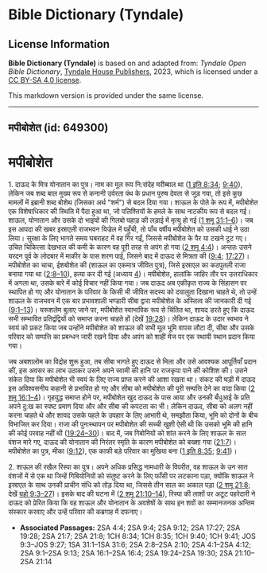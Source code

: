 # Bible Dictionary (Tyndale)

## License Information

**Bible Dictionary (Tyndale)** is based on and adapted from: _Tyndale Open Bible Dictionary_, [Tyndale House Publishers](https://tyndaleopenresources.com/), 2023, which is licensed under a [CC BY-SA 4.0 license](https://creativecommons.org/licenses/by-sa/4.0/legalcode.en).

This markdown version is provided under the same license.



--------------------------------

## मपीबोशेत (id: 649300)

मपीबोशेत
========

1\. दाऊद के मित्र योनातान का पुत्र। नाम का मूल रूप नि:संदेह मरीब्बाल था ([1 इति 8:34](https://ref.ly/1Chr8:34); [9:40](https://ref.ly/1Chr9:40)), लेकिन जब शब्द बाल मुख्य रूप से कनानी उर्वरता पंथ के प्रधान पुरुष देवता से जुड़ गया, तो इसे कुछ मामलों में इब्रानी शब्द बोशेथ (जिसका अर्थ "शर्म") से बदल दिया गया। शाऊल के पोते के रूप में, मपीबोशेत एक विशेषाधिकार की स्थिति में पैदा हुआ था, जो पलिश्तियों के हमले के साथ नाटकीय रूप से बदल गई। शाऊल, योनातान और उसके दो भाइयों की गिलबो पहाड़ की लड़ाई में मृत्यु हो गई ([1 शमू 31:1–6](https://ref.ly/1Sam31:1-1Sam31:6))। जब इस आपदा की खबर इस्राएली राजभवन यिज्रेल में पहुँची, तो पाँच वर्षीय मपीबोशेत को उसकी धाई ने उठा लिया। सुरक्षा के लिए भागते समय घबराहट में वह गिर गईं, जिससे मपीबोशेत के पैर या टखने टूट गए। उचित चिकित्सा देखभाल की कमी के कारण वह पूरी तरह से अपंग हो गया ([2 शमू 4:4](https://ref.ly/2Sam4:4))। अन्ततः उसने यरदन पूर्व के लोदबार में माकीर के पास शरण पाई, जिसने बाद में दाऊद से मित्रता की ([9:4](https://ref.ly/2Sam9:4); [17:27](https://ref.ly/2Sam17:27))। मपीबोशेत का चाचा, ईशबोशेत की (शाऊल का एकमात्र जीवित पुत्र), जिसे इस्राएल का कठपुतली राजा बनाया गया था ([2:8–10](https://ref.ly/2Sam2:8-2Sam2:10)), हत्या कर दी गई (अध्याय [4](https://ref.ly/2Sam4:1-2Sam4:12))। मपीबोशेत, हालांकि जाहिर तौर पर उत्तराधिकार में अगला था, उसके बारे में कोई विचार नहीं किया गया। जब दाऊद अब एकीकृत राज्य के सिंहासन पर स्थापित हो गए और योनातान के परिवार के किसी भी जीवित सदस्य को दयालुता दिखाना चाहते थे, तो उन्हें शाऊल के राजभवन में एक बार प्रभावशाली भण्डारी सीबा द्वारा मपीबोशेत के अस्तित्व की जानकारी दी गई ([9:1–13](https://ref.ly/2Sam9:1-2Sam9:13))। यरूशलेम बुलाए जाने पर, मपीबोशेत स्वाभाविक रूप से चिंतित था, शायद डरते हुए कि दाऊद सभी सम्भावित प्रतिद्वंद्वियों को समाप्त करना चाहते हों (देखें [19:28](https://ref.ly/2Sam19:28))। लेकिन दाऊद के उदार स्वभाव ने स्वयं को प्रकट किया जब उन्होंने मपीबोशेत को शाऊल की सभी मूल भूमि वापस लौटा दी, सीबा और उसके परिवार को सम्पत्ति का प्रबन्धन जारी रखने दिया और अपंग को शाही मेज पर एक स्थायी स्थान प्रदान किया गया।

जब अबशालोम का विद्रोह शुरू हुआ, तब सीबा भागते हुए दाऊद से मिला और उसे आवश्यक आपूर्तियाँ प्रदान कीं, इस अवसर का लाभ उठाकर उसने अपने स्वामी की हानि पर राजकृपा पाने की कोशिश की। उसने संकेत दिया कि मपीबोशेत भी स्वयं के लिए राज्य प्राप्त करने की आशा रखता था। संकट की घड़ी में दाऊद इस अविश्वसनीय कहानी से प्रभावित हो गए और सीबा को मपीबोशेत की पूरी सम्पत्ति देने का वादा किया ([2 शमू 16:1–4](https://ref.ly/2Sam16:1-2Sam16:4))। गृहयुद्ध समाप्त होने पर, मपीबोशेत खुद दाऊद के पास आया और उनकी बँधुआई के प्रति अपने दु:ख का स्पष्ट प्रमाण दिया और और सीबा की कपटता का भी। लेकिन दाऊद, सीबा को अलग नहीं करना चाहते थे और शायद उसके पहले के उपहार के लिए आभारी थे, समझौता किया, भूमि को दोनों के बीच विभाजित कर दिया। राजा की पुनःस्थापन पर मपीबोशेत की सच्ची खुशी ऐसी थी कि उसको भूमि की हानि की कोई परवाह नहीं थी ([19:24–30](https://ref.ly/2Sam19:24-2Sam19:30))। बाद में, जब गिबोनियों को शांत करने के लिए शाऊल के सात वंशज मारे गए, दाऊद की योनातान की निरंतर स्मृति के कारण मपीबोशेत को बख्शा गया ([21:7](https://ref.ly/2Sam21:7))। मपीबोशेत का पुत्र, मीका ([9:12](https://ref.ly/2Sam9:12)), एक काफी बड़े परिवार का मुखिया बना ([1 इति 8:35](https://ref.ly/1Chr8:35); [9:41](https://ref.ly/1Chr9:41))।

2\. शाऊल की रखैल रिस्पा का पुत्र। अपने अधिक प्रसिद्ध नामधारी के विपरीत, वह शाऊल के उन सात वंशजों में से एक था जिन्हें गिबियोनियों को संतुष्ट करने के लिए फाँसी पर लटकाना पड़ा, क्योंकि शाऊल ने इस्राएल के साथ उनकी प्राचीन संधि को तोड़ दिया था, जिससे तीन साल का अकाल पड़ा ([2 शमू 21:8](https://ref.ly/2Sam21:8); देखें [यहो 9:3–27](https://ref.ly/Josh9:3-Josh9:27))। इसके बाद की घटना में ([2 शमू 21:10–14](https://ref.ly/2Sam21:10-2Sam21:14)), रिस्पा की लाशों पर अटूट पहरेदारी ने दाऊद को प्रेरित किया कि वह शाऊल और योनातान के अवशेषों के साथ इन शवों का सम्मानजनक अन्तिम संस्कार करवाए और उन्हें परिवार की कब्रगाह में दफनाए।

* **Associated Passages:** 2SA 4:4; 2SA 9:4; 2SA 9:12; 2SA 17:27; 2SA 19:28; 2SA 21:7; 2SA 21:8; 1CH 8:34; 1CH 8:35; 1CH 9:40; 1CH 9:41; JOS 9:3–JOS 9:27; 1SA 31:1–1SA 31:6; 2SA 2:8–2SA 2:10; 2SA 4:1–2SA 4:12; 2SA 9:1–2SA 9:13; 2SA 16:1–2SA 16:4; 2SA 19:24–2SA 19:30; 2SA 21:10–2SA 21:14

